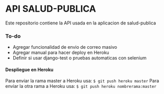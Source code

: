 # API SALUD-PUBLICA

Este repositorio contiene la API usada en la aplicacion de salud-publica

### To-do
- Agregar funcionalidad de envio de correo masivo
- Agregar manual para hacer deploy en Heroku
- Definir si usar django-test o pruebas automaticas con selenium

#### Despliegue en Heroku
Para enviar la rama master a Heroku usa:
`$ git push heroku master`
Para enviar la otra rama a Heroku usa:
`$ git push heroku nombrerama:master`
